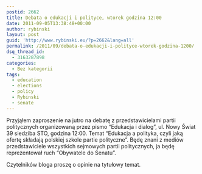 ```yaml
---
postid: 2662
title: Debata o edukacji i polityce, wtorek godzina 12:00
date: 2011-09-05T13:38:48+00:00
author: rybinski
layout: post
guid: 'http://www.rybinski.eu/?p=2662&lang=all'
permalink: /2011/09/debata-o-edukacji-i-polityce-wtorek-godzina-1200/
dsq_thread_id:
  - 3163287898
categories:
  - Bez kategorii
tags:
  - education
  - elections
  - policy
  - Rybinski
  - senate
---
```

Przyjąłem zaproszenie na jutro na debatę z przedstawicielami partii politycznych organizowaną przez pismo “Edukacja i dialog”, ul. Nowy Świat 39 siedziba STO, godzina 12:00. Temat “Edukacja a polityka, czyli jaką ofertę składają polskiej szkole partie polityczne”. Będę znani z mediów przedstawiciele wszystkich sejmowych partii politycznych, ja będę reprezentował ruch “Obywatele do Senatu”.

Czytelników bloga proszę o opinie na tytułowy temat.
